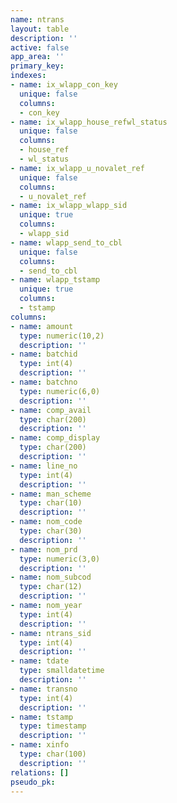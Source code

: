 ```yaml
---
name: ntrans
layout: table
description: ''
active: false
app_area: ''
primary_key: 
indexes:
- name: ix_wlapp_con_key
  unique: false
  columns:
  - con_key
- name: ix_wlapp_house_refwl_status
  unique: false
  columns:
  - house_ref
  - wl_status
- name: ix_wlapp_u_novalet_ref
  unique: false
  columns:
  - u_novalet_ref
- name: ix_wlapp_wlapp_sid
  unique: true
  columns:
  - wlapp_sid
- name: wlapp_send_to_cbl
  unique: false
  columns:
  - send_to_cbl
- name: wlapp_tstamp
  unique: true
  columns:
  - tstamp
columns:
- name: amount
  type: numeric(10,2)
  description: ''
- name: batchid
  type: int(4)
  description: ''
- name: batchno
  type: numeric(6,0)
  description: ''
- name: comp_avail
  type: char(200)
  description: ''
- name: comp_display
  type: char(200)
  description: ''
- name: line_no
  type: int(4)
  description: ''
- name: man_scheme
  type: char(10)
  description: ''
- name: nom_code
  type: char(30)
  description: ''
- name: nom_prd
  type: numeric(3,0)
  description: ''
- name: nom_subcod
  type: char(12)
  description: ''
- name: nom_year
  type: int(4)
  description: ''
- name: ntrans_sid
  type: int(4)
  description: ''
- name: tdate
  type: smalldatetime
  description: ''
- name: transno
  type: int(4)
  description: ''
- name: tstamp
  type: timestamp
  description: ''
- name: xinfo
  type: char(100)
  description: ''
relations: []
pseudo_pk: 
---
```


